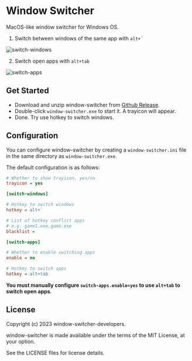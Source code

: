 # Window Switcher

MacOS-like window switcher for Windows OS.

1. Switch between windows of the same app with ``` alt+` ```

![switch-windows](https://user-images.githubusercontent.com/4012553/221805510-ee6a4f2e-e527-4f63-b4a0-080a447d176d.gif)

2. Switch open apps with `alt+tab`

![switch-apps](https://user-images.githubusercontent.com/4012553/221538853-b4793205-23a6-4a27-9f3c-4ff519cd6650.gif)

## Get Started

- Download and unzip window-switcher from [Github Release](https://github.com/sigoden/window-switcher/releases).
- Double-click `window-switcher.exe` to start it. A trayicon will appear.
- Done. Try use hotkey to switch windows.

## Configuration

You can configure window-switcher by creating a `window-switcher.ini` file in the same directory as `window-switcher.exe`.

The default configuration is as follows:

```ini
# Whether to show trayicon, yes/no
trayicon = yes 

[switch-windows]

# Hotkey to switch windows
hotkey = alt+`

# List of hotkey conflict apps
# e.g. game1.exe,game.exe
blacklist =

[switch-apps]

# Whether to enable switching apps
enable = no

# Hotkey to switch apps
hotkey = alt+tab
```

**You must manually configure `switch-apps.enable=yes` to use `alt+tab` to switch open apps**.

## License

Copyright (c) 2023 window-switcher-developers.

window-switcher is made available under the terms of the MIT License, at your option.

See the LICENSE files for license details.